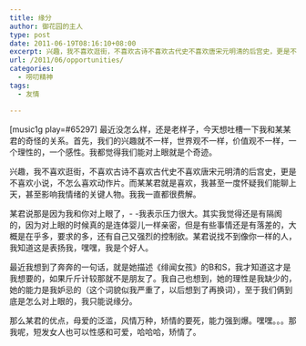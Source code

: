 ```yaml
---
title: 缘分
author: 御花园的主人
type: post
date: 2011-06-19T08:16:10+08:00
excerpt: 兴趣，我不喜欢逛街，不喜欢古诗不喜欢古代史不喜欢唐宋元明清的后宫史，更是不喜欢小说，不怎么喜欢动作片。而某某君就是喜欢，我甚至一度怀疑我们能聊上天，甚至影响我情绪的关键人物。我我一直都很费解
url: /2011/06/opportunities/
categories:
  - 唠叨精神
tags:
  - 友情

---
```

[music1g play=#65297] 最近没怎么样，还是老样子，今天想吐槽一下我和某某君的奇怪的关系。首先，我们的兴趣就不一样，世界观不一样，价值观不一样，一个理性的，一个感性。我都觉得我们能对上眼就是个奇迹。

兴趣，我不喜欢逛街，不喜欢古诗不喜欢古代史不喜欢唐宋元明清的后宫史，更是不喜欢小说，不怎么喜欢动作片。而某某君就是喜欢，我甚至一度怀疑我们能聊上天，甚至影响我情绪的关键人物。我我一直都很费解。

某君说那是因为我和你对上眼了，- -我表示压力很大。其实我觉得还是有隔阂的，因为对上眼的时候真的是连体婴儿一样亲密，但是有些事情还是有落差的，大概是在乎多，要求的多，还有自己又强烈的控制欲。某君说找不到像你一样的人，我知道这是表扬我，嘿嘿，我是个好人。

最近我想到了奔奔的一句话，就是她描述《绯闻女孩》的B和S，我才知道这才是我想要的，如果斤斤计较那就不是朋友了。我自己也想到，她的理性是我缺少的，她的能力是我妒忌的（这个词貌似我严重了，以后想到了再换词），至于我们俩到底是怎么对上眼的，我只能说缘分。

那么某君的优点，母爱的泛滥，风情万种，矫情的要死，能力强到爆。嘿嘿。。。那我呢，短发女人也可以性感和可爱，哈哈哈，矫情了。